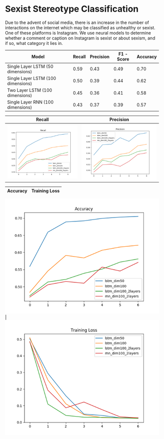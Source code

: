 # Sexist Stereotype Classification

Due to the advent of social media, there is an increase in the number of interactions on the internet which may be classified as unhealthy or sexist. One of these platforms is Instagram. We use neural models to determine whether a comment or caption on Instagram is sexist or about sexism, and if so, what category it lies in.

| Model                                | Recall | Precision | F1 \-Score | Accuracy |
|--------------------------------------|--------|-----------|------------|----------|
| Single Layer LSTM \(50 dimensions\)  | 0\.59  | 0\.43     | 0\.49      | 0\.70    |
| Single Layer LSTM \(100 dimensions\) | 0\.50  | 0\.39     | 0\.44      | 0\.62    |
| Two Layer LSTM \(100 dimensions\)    | 0\.45  | 0\.36     | 0\.41      | 0\.58    |
| Single Layer RNN \(100 dimensions\)  | 0\.43  | 0\.37     | 0\.39      | 0\.57    |


Recall            |  Precision
:-------------------------:|:-------------------------:
![](results/sns_classfication/rec_all_sns.png) | ![](results/sns_classfication/prec_all_sns.png)

Accuracy            |  Training Loss
:-------------------------:|:-------------------------:

![](results/sns_classfication/acc_all_sns.png) | ![](results/sns_classfication/train_loss_allsns.png)



